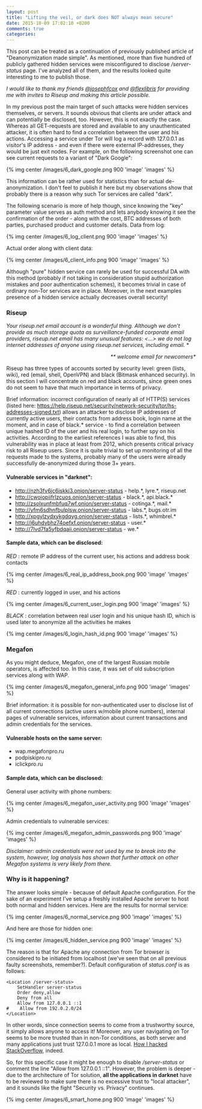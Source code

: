 ```yaml
---
layout: post
title: "Lifting the veil, or dark does NOT always mean secure"
date: 2015-10-09 17:02:10 +0200
comments: true
categories: 
---
```

This post can be treated as a continuation of previously published article of "Deanonymization made simple". As mentioned, more than five hundred 
of publicly gathered hidden services were misconfigured to disclose */server-status* page. I've analyzed all of them, and the results looked quite
interesting to me to publish those.

*I would like to thank my friends <a href="https://twitter.com/josephfcox">@josephfcox</a> and <a href="https://twitter.com/flexlibris">@flexlibris</a> for providing me with invites 
to Riseup and making this article possible.*

<!--more-->

In my previous post the main target of such attacks were hidden services themselves, or servers. It sounds obvious that clients are under attack and
can potentially be disclosed, too. However, this is not exactly the case. Whereas all GET-requests are stored and available to any unauthenticated
attacker, it is often hard to find a correlation between the user and his actions. Accessing a service under Tor will log a record with 127.0.0.1 as
visitor's IP address - and even if there were external IP-addresses, they would be just exit nodes.
For example, on the following screenshot one can see current requests to a variant of "Dark Google": 

{% img center /images/6_dark_google.png 900 'image' 'images' %}

This information can be rather used for statistics than for actual de-anonymization. I don't feel to 
publish it here but my observations show that probably there is a reason why such Tor services are called "dark". 

The following scenario is more of help though, since knowing the "key" parameter value serves as auth method and 
lets anybody knowing it see the confirmation of the order - along with the cost, BTC addresses of both parties, 
purchased product and customer details. Data from log:

{% img center /images/6_log_client.png 900 'image' 'images' %}

Actual order along with client data:

{% img center /images/6_client_info.png 900 'image' 'images' %}

Although "pure" hidden service can rarely be used for successful DA with this method (probably if not taking in consideration stupid authorization mistakes and
poor authentication schemes), it becomes trivial in case of ordinary non-Tor services are in place. Moreover, in the next examples presence of a hidden 
service actually decreases overall security!
 

### Riseup
*Your riseup.net email account is a wonderful thing. Although we don't provide as much storage quota as surveillance-funded corporate email providers, riseup.net
email has many unusual features: <...> we do not log internet addresses of anyone using riseup.net services, including email.* *

<i><p align="right">** welcome email for newcomers*</p></i>

Riseup has three types of accounts sorted by security level: green (lists, wiki), red (email, shell, OpenVPN) and black (Bitmask enhanced security).
In this section I will concentrate on red and black accounts, since green ones do not seem to have that much importance in terms of privacy. 


Brief information:
incorrect configuration of nearly all of HTTP(S) services (listed
here: https://help.riseup.net/security/network-security/tor/hs-addresses-signed.txt)
allows an attacker to disclose IP addresses of currently active users,
their contacts from address book, login name at the moment, and in case of black.* service - to
find a correlation between unique hashed ID of the user and his real
login, to further spy on his activities. According to the earliest
references I was able to find, this vulnerability was in place at
least from 2012, which presents critical privacy risk to all Riseup
users. Since it is quite trivial to set up monitoring of all the
requests made to the systems, probably many of the users were already
successfully de-anonymized during those 3+ years.



#### Vulnerable services in "darknet":

* http://nzh3fv6jc6jskki3.onion/server-status - help.\*, lyre.*, riseup.net
* http://cwoiopiifrlzcuos.onion/server-status - black.\*, api.black.\*
* http://zsolxunfmbfuq7wf.onion/server-status - cotinga.\*, mail.\*
* http://yfm6sdhnfbulplsw.onion/server-status - labs.\*, bugs.otr.im
* http://xpgylzydxykgdqyg.onion/server-status - lists.\*, whimbrel.\*
* http://j6uhdvbhz74oefxf.onion/server-status - user.\*
* http://7lvd7fa5yfbdqaii.onion/server-status - we.\*


#### Sample data, which can be disclosed:
*RED* : remote IP address of the current user, his actions and address book contacts

{% img center /images/6_real_ip_address_book.png 900 'image' 'images' %}

*RED* : currently logged in user, and his actions

{% img center /images/6_current_user_login.png 900 'image' 'images' %}

*BLACK* : correlation between real user login and his unique hash ID, which
is used later to anonymize all the activities he makes

{% img center /images/6_login_hash_id.png 900 'image' 'images' %}



### Megafon
As you might deduce, Megafon, one of the largest Russian mobile operators, is affected too. In this case,
it was set of old subscription services along with WAP.

{% img center /images/6_megafon_general_info.png 900 'image' 'images' %}

Brief information:
it is possible for non-authenticated user to disclose list of all current connections (active users w/mobile phone numbers),
internal pages of vulnerable services, information about current transactions and admin credentials for the services.

#### Vulnerable hosts on the same server:

* wap.megafonpro.ru
* podpiskipro.ru
* iclickpro.ru


#### Sample data, which can be disclosed:
General user activity with phone numbers:

{% img center /images/6_megafon_user_activity.png 900 'image' 'images' %}

Admin credentials to vulnerable services:

{% img center /images/6_megafon_admin_passwords.png 900 'image' 'images' %}

*Disclaimer: admin credentials were not used by me to break into the system, however, log analysis has shown
that further attack on other Megafon systems is very likely from there.*

### Why is it happening?
The answer looks simple - because of default Apache configuration. For the sake of an experiment I've setup a freshly installed
Apache server to host both normal and hidden services. Here are the results for normal service:

{% img center /images/6_normal_service.png 900 'image' 'images' %}

And here are those for hidden one:

{% img center /images/6_hidden_service.png 900 'image' 'images' %}

The reason is that for Apache any connection from Tor browser is considered to be initiated from localhost (we've seen that on all 
previous faulty screenshots, remember?). Default configuration of *status.conf* is as follows:

```
<Location /server-status>
    SetHandler server-status
    Order deny,allow
    Deny from all
    Allow from 127.0.0.1 ::1
#    Allow from 192.0.2.0/24
</Location>
```

In other words, since connection seems to come from a trustworthy source, it simply allows anyone to access it!
Moreover, any user navigating on Tor seems to be more trusted than in non-Tor conditions, as both server and many applications just trust 127.0.0.1 more as local.
<a href="http://blog.ircmaxell.com/2012/11/anatomy-of-attack-how-i-hacked.html">How I hacked StackOverflow</a>, indeed.

So, for this specific case it might be enough to disable */server-status* or comment the line "Allow from 127.0.0.1 ::1". However, the problem is deeper - due 
to the architecture of Tor solution, **all the applications in darknet** have to be reviewed to make sure there is no excessive trust to "local attacker", and 
it sounds like the fight "Security vs. Privacy" continues.

{% img center /images/6_smart_home.png 900 'image' 'images' %}